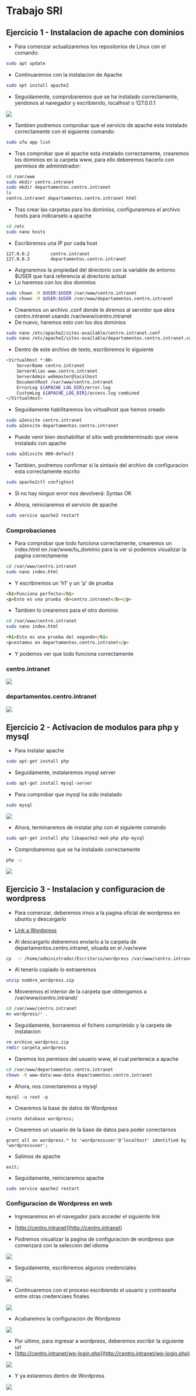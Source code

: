 # Trabajo SRI

## Ejercicio 1 - Instalacion de apache con dominios

- Para comenzar actualizaremos los repositorios de Linux con el comando:

```bash
sudo apt update
```
- Continuaremos con la instalacion de Apache

```bash
sudo apt install apache2
```

- Seguidamente, comprobaremos que se ha instalado correctamente, yendonos al navegador y escribiendo, localhost o 127.0.0.1

![](https://github.com/RubenEsquivelMoron/ProyectoSRI/blob/d4d3dc9941596947351745e6afca8068433324a7/Capturas/ejercicio%201/3.png)

- Tambien podremos comprobar que el servicio de apache esta instalado correctamente con el siguiente comando:

```bash
sudo ufw app list
```

- Tras comprobar que el apache esta instalado correctamente, crearemos los dominios en la carpeta www, para ello deberemos hacerlo con permisos de administrador:

```bash
cd /var/www
sudo mkdir centro.intranet
sudo mkdir departamentos.centro.intranet
ls
centro.intranet departamentos.centro.intranet html
```

- Tras crear las carpetas para los dominios, configuraremos el archivo hosts para indicarselo a apache

```bash
cd /etc
sudo nano hosts
```

- Escribiremos una IP por cada host

```
127.0.0.2        centro.intranet
127.0.0.3        departamentos.centro.intranet
```

- Asignaremos la propiedad del directorio con la variable de entorno $USER que hará referencia al directorio actual
- Lo haremos con los dos dominios

```bash
sudo chown -R $USER:$USER /var/www/centro.intranet
sudo chown -R $USER:$USER /var/www/departamentos.centro.intranet
```

- Crearemos un archivo .conf donde le diremos al servidor que abra centro.intranet usando /var/www/centro.intranet
- De nuevo, haremos esto con los dos dominios

```bash
sudo nano /etc/apache2/sites-available/centro.intranet.conf
sudo nano /etc/apache2/sites-available/departamentos.centro.intranet.conf
```

- Dentro de este archivo de texto, escribiremos lo siguiente

```bash
<VirtualHost *:80>
    ServerName centro.intranet
    ServerAlias www.centro.intranet
    ServerAdmin webmaster@localhost
    DocumentRoot /var/www/centro.intranet
    ErrorLog ${APACHE_LOG_DIR}/error.log
    CustomLog ${APACHE_LOG_DIR}/access.log combined
</VirtualHost>
```

- Seguidamente habilitaremos los virtualhost que hemos creado

```bash
sudo a2ensite centro.intranet
sudo a2ensite departamentos.centro.intranet
```

- Puede venir bien deshabilitar el sitio web predeterminado que viene instalado con apache

```bash
sudo a2dissite 000-default
```

- Tambien, podremos confirmar si la sintaxis del archivo de configuracion esta correctamente escrito

```bash
sudo apache2ctl configtest
```

- Si no hay ningun error nos devolverá: Syntax OK

- Ahora, reiniciaremos el servicio de apache

```bash
sudo service apache2 restart
```
### Comprobaciones

- Para comprobar que todo funciona correctamente, crearemos  un index.html en /var/www/tu_dominio para la ver si podemos visualizar la pagina correctamente
```bash
cd /var/www/centro.intranet
sudo nano index.html
```
- Y escribiremos un 'h1' y un 'p' de prueba
```html
<h1>Funciona perfecto</h1>
<p>Esto es una prueba <b>centro.intranet</b></p>
```
- Tambien lo crearemos para el otro dominio
```bash
cd /var/www/centro.intranet
sudo nano index.html
```
```html
<h1>Esto es una prueba del segundo</h1>
<p>estamos en departamentos.centro.intranet</p>
```

- Y podemos ver que todo funciona correctamente

### centro.intranet

![](https://github.com/RubenEsquivelMoron/ProyectoSRI/blob/d4d3dc9941596947351745e6afca8068433324a7/Capturas/ejercicio%201/12.png)

### departamentos.centro.intranet
![](https://github.com/RubenEsquivelMoron/ProyectoSRI/blob/d4d3dc9941596947351745e6afca8068433324a7/Capturas/ejercicio%201/11.png)

## Ejercicio 2 - Activacion de modulos para php y mysql

- Para instalar apache 
```bash
sudo apt-get install php
```

- Seguidamente, instalaremos mysql server
```bash
sudo apt-get install mysql-server
```

- Para comprobar que mysql ha sido instalado
```bash
sudo mysql
```
![](https://github.com/RubenEsquivelMoron/ProyectoSRI/blob/32ef4e2c532aa524345eb31debf709a2028215fa/Capturas/Ejercicio%202/3.png)

- Ahora, terminaremos de instalar php con el siguiente comando
```bash
sudo apt-get install php libapache2-mod-php php-mysql
```
- Comprobaremos que se ha instalado correctamente
```bash
php -v
```
![](https://github.com/RubenEsquivelMoron/ProyectoSRI/blob/32ef4e2c532aa524345eb31debf709a2028215fa/Capturas/Ejercicio%202/5.png)

## Ejercicio 3 - Instalacion y configuracion de wordpress

- Para comenzar, deberemos irnos a la pagina oficial de wordpress en ubuntu y descargarlo
- [Link a Wordpress](https://wordpress.org)

- Al descargarlo deberemos enviarlo a la carpeta de departamentos.centro.intranet, situada en el /var/www

```bash
cp  -r /home/administrador/Escritorio/wordpress /var/www/centro.intranet/
```

- Al tenerlo copiado lo extraeremos 

```bash
unzip nombre_wordpress.zip
```
- Moveremos el interior de la carpeta que obtengamos a /var/www/centro.intranet/
```bash
cd /var/www/centro.intranet 
mv wordpress/* .
```

- Seguidamente, borraremos el fichero comprimido y la carpeta de instalacion

```bash
rm archivo_wordpress.zip
rmdir carpeta_wordpress
```

- Daremos los permisos del usuario www, el cual pertenece a apache

```bash
cd /var/www/departamentos.centro.intranet
chown -R www-data:www-data departamentos.centro.intranet
```
- Ahora, nos conectaremos a mysql

```
mysql -u root -p
```

- Crearemos la base de datos de Wordpress

```mysql
create database wordpress;
```

- Crearemos un usuario de la base de datos  para poder conectarnos

```mysql
grant all on wordpress.* to 'wordpressuser'@'localhost' identified by 'wordpressuser';
```

- Salimos de apache

```mysql
exit;
```

- Seguidamente, reiniciaremos apache
```bash
sudo service apache2 restart
```

### Configuracion de Wordpress en  web

- Ingresaremos en el navegador para acceder el siguiente link
- [http://centro.intranet](http://centro.intranet)


- Podremos visualizar la pagina de configuracion de wordpress que comenzará con la seleccion del idioma

![](https://github.com/RubenEsquivelMoron/ProyectoSRI/blob/ccad5f28af34f71133e6ce80502d99ace3df9e24/Capturas/Ejercicio%203/9.png)

- Seguidamente, escribiremos algunos credenciales

![](https://github.com/RubenEsquivelMoron/ProyectoSRI/blob/ccad5f28af34f71133e6ce80502d99ace3df9e24/Capturas/Ejercicio%203/10.png)

- Continuaremos con el proceso escribiendo el usuario y contraseña entre otras credenciaes finales

![](https://github.com/RubenEsquivelMoron/ProyectoSRI/blob/ccad5f28af34f71133e6ce80502d99ace3df9e24/Capturas/Ejercicio%203/11.png)

- Acabaremos la configuracion de Wordpress

![](https://github.com/RubenEsquivelMoron/ProyectoSRI/blob/ccad5f28af34f71133e6ce80502d99ace3df9e24/Capturas/Ejercicio%203/12.png)

- Por ultimo, para ingresar a wordpress, deberemos escribir la siguiente url
- [http://centro.intranet/wp-login.php](http://centro.intranet/wp-login.php)


![](https://github.com/RubenEsquivelMoron/ProyectoSRI/blob/ccad5f28af34f71133e6ce80502d99ace3df9e24/Capturas/Ejercicio%203/13.png)

- Y ya estaremos dentro de Wordpress

![](https://github.com/RubenEsquivelMoron/ProyectoSRI/blob/ccad5f28af34f71133e6ce80502d99ace3df9e24/Capturas/Ejercicio%203/14.png)

